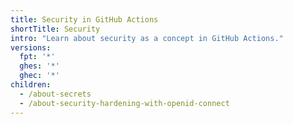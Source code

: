 ```yaml
---
title: Security in GitHub Actions
shortTitle: Security
intro: "Learn about security as a concept in GitHub Actions."
versions:
  fpt: '*'
  ghes: '*'
  ghec: '*'
children:
  - /about-secrets
  - /about-security-hardening-with-openid-connect
---
```

